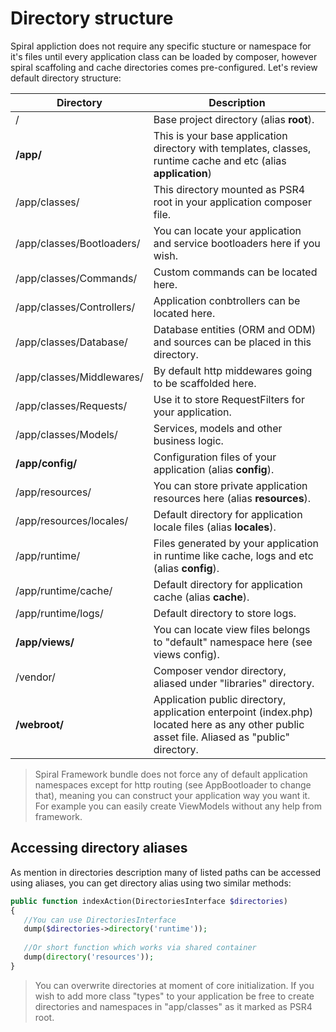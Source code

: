 # Directory structure
Spiral appliction does not require any specific stucture or namespace for it's files until every application class can be loaded by composer, however spiral scaffoling and cache directories comes pre-configured. Let's review default directory structure:

Directory                         | Description                    
---                               | ---       
/                                 | Base project directory (alias **root**).
**/app/**                         | This is your base application directory with templates, classes, runtime cache and etc (alias **application**)
/app/classes/                     | This directory mounted as PSR4 root in your application composer file.               
/app/classes/Bootloaders/         | You can locate your application and service bootloaders here if you wish.
/app/classes/Commands/            | Custom commands can be located here.   
/app/classes/Controllers/         | Application conbtrollers can be located here.          
/app/classes/Database/            | Database entities (ORM and ODM) and sources can be placed in this directory.                       
/app/classes/Middlewares/         | By default http middewares going to be scaffolded here.
/app/classes/Requests/            | Use it to store RequestFilters for your application.    
/app/classes/Models/              | Services, models and other business logic.
**/app/config/**                  | Configuration files of your application (alias **config**).    
/app/resources/                   | You can store private application resources here (alias **resources**).
/app/resources/locales/           | Default directory for application locale files (alias **locales**).
/app/runtime/                     | Files generated by your application in runtime like cache, logs and etc (alias **config**).
/app/runtime/cache/               | Default directory for application cache (alias **cache**).     
/app/runtime/logs/                | Default directory to store logs.                  
**/app/views/**                   | You can locate view files belongs to "default" namespace here (see views config).
/vendor/                          | Composer vendor directory, aliased under "libraries" directory.              
**/webroot/**                     | Application public directory, application enterpoint (index.php) located here as any other public asset file. Aliased as "public" directory.

> Spiral Framework bundle does not force any of default application namespaces except for http routing (see AppBootloader to change that), meaning you can construct your application way you want it. For example you can easily create ViewModels without any help from framework.

## Accessing directory aliases
As mention in directories description many of listed paths can be accessed using aliases, you can get directory alias using two similar methods:

```php
public function indexAction(DirectoriesInterface $directories)
{
   //You can use DirectoriesInterface
   dump($directories->directory('runtime'));
   
   //Or short function which works via shared container
   dump(directory('resources'));
}
```

> You can overwrite directories at moment of core initialization. If you wish to add more class "types" to your application be free to create directories and namespaces in "app/classes" as it marked as PSR4 root.
